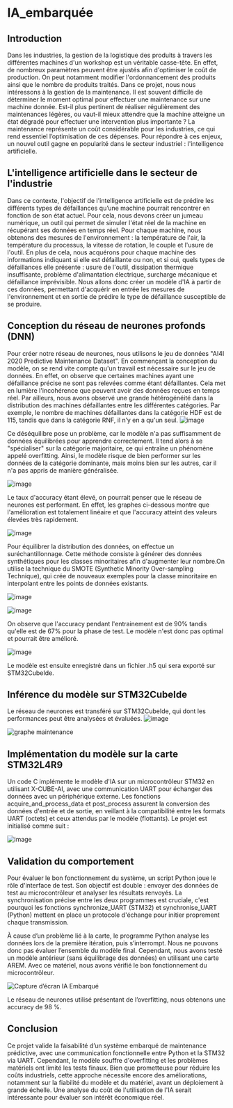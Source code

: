 # IA_embarquée

## Introduction
Dans les industries, la gestion de la logistique des produits à travers les différentes machines d'un workshop est un véritable casse-tête. En effet, de nombreux paramètres peuvent être ajustés afin d'optimiser le coût de production. On peut notamment modifier l'ordonnancement des produits ainsi que le nombre de produits traités.
Dans ce projet, nous nous intéressons à la gestion de la maintenance. Il est souvent difficile de déterminer le moment optimal pour effectuer une maintenance sur une machine donnée. Est-il plus pertinent de réaliser régulièrement des maintenances légères, ou vaut-il mieux attendre que la machine atteigne un état dégradé pour effectuer une intervention plus importante ? La maintenance représente un coût considérable pour les industries, ce qui rend essentiel l’optimisation de ces dépenses.
Pour répondre à ces enjeux, un nouvel outil gagne en popularité dans le secteur industriel : l'intelligence artificielle.

## L'intelligence artificielle dans le secteur de l'industrie

Dans ce contexte, l'objectif de l'intelligence artificielle est de prédire les différents types de défaillances qu’une machine pourrait rencontrer en fonction de son état actuel. Pour cela, nous devons créer un jumeau numérique, un outil qui permet de simuler l'état réel de la machine en récupérant ses données en temps réel.
Pour chaque machine, nous obtenons des mesures de l'environnement : la température de l'air, la température du processus, la vitesse de rotation, le couple et l'usure de l'outil. En plus de cela, nous acquérons pour chaque machine des informations indiquant si elle est défaillante ou non, et si oui, quels types de défaillances elle présente : usure de l'outil, dissipation thermique insuffisante, problème d'alimantation électrique, surcharge mécanique et défaillance imprévisible. Nous allons donc créer un modèle d'IA à partir de ces données, permettant d'acquérir en entrée les mesures de l'environnement et en sortie de prédire le type de défaillance susceptible de se produire.

## Conception du réseau de neurones profonds (DNN)

Pour créer notre réseau de neurones, nous utilisons le jeu de données "AI4I 2020 Predictive Maintenance Dataset". En commençant la conception du modèle, on se rend vite compte qu'un travail est nécessaire sur le jeu de données. En effet, on observe que certaines machines ayant une défaillance précise ne sont pas relevées comme étant défaillantes. Cela met en lumière l'incohérence que peuvent avoir des données reçues en temps réel.
Par ailleurs, nous avons observé une grande hétérogénéité dans la distribution des machines défaillantes entre les différentes catégories. Par exemple, le nombre de machines défaillantes dans la catégorie HDF est de 115, tandis que dans la catégorie RNF, il n’y en a qu'un seul. 
![image](https://github.com/user-attachments/assets/bfea6772-809c-4c37-aee5-43520e7c58fe)

Ce déséquilibre pose un problème, car le modèle n'a pas suffisamment de données équilibrées pour apprendre correctement. Il tend alors à se "spécialiser" sur la catégorie majoritaire, ce qui entraîne un phénomène appelé overfitting. Ainsi, le modèle risque de bien performer sur les données de la catégorie dominante, mais moins bien sur les autres, car il n'a pas appris de manière généralisée.

![image](https://github.com/user-attachments/assets/6f740bf3-27f6-46d5-bd75-e44e020705a9)

Le taux d'accuracy étant élevé, on pourrait penser que le réseau de neurones est performant. En effet, les graphes ci-dessous montre que l'amélioration est totalement linéaire et que l'accuracy atteint des valeurs élevées très rapidement.

![image](https://github.com/user-attachments/assets/32c19395-bc0f-4db5-8adc-d162c554e7bc)


Pour équilibrer la distribution des données, on effectue un suréchantillonnage. Cette méthode consiste à générer des données synthétiques pour les classes minoritaires afin d'augmenter leur nombre.On utilise la technique du SMOTE (Synthetic Minority Over-sampling Technique), qui crée de nouveaux exemples pour la classe minoritaire en interpolant entre les points de données existants.

![image](https://github.com/user-attachments/assets/34cd2170-6351-4b95-b5f6-fbb609910fd9)

![image](https://github.com/user-attachments/assets/39fd0b6f-4dcb-4d1e-a74f-2a959fac5e32)

On observe que l'accuracy pendant l'entrainement est de 90% tandis qu'elle est de 67% pour la phase de test. Le modèle n'est donc pas optimal et pourrait être amélioré.

![image](https://github.com/user-attachments/assets/8978f33c-a6cb-475e-86ca-8d8f33908471)

Le modèle est ensuite enregistré dans un fichier .h5 qui sera exporté sur STM32CubeIde.

## Inférence du modèle sur STM32CubeIde

Le réseau de neurones est transféré sur STM32CubeIde, qui dont les performances peut être analysées et évaluées.
![image](https://github.com/user-attachments/assets/7f1df509-2cdf-423f-b13b-b6d9b5f65181)

![graphe maintenance](https://github.com/user-attachments/assets/470af8f1-a722-488b-be91-7ab5e3b4282a)


## Implémentation du modèle sur la carte STM32L4R9
Un code C implémente le modèle d'IA sur un microcontrôleur STM32 en utilisant X-CUBE-AI, avec une communication UART pour échanger des données avec un périphérique externe.
Les fonctions acquire_and_process_data et post_process assurent la conversion des données d'entrée et de sortie, en veillant à la compatibilité entre les formats UART (octets) et ceux attendus par le modèle (flottants). Le projet est initialisé comme suit :

![image](https://github.com/user-attachments/assets/0254958d-f402-4c5e-ac75-d8f589e40c1b)

## Validation du comportement
Pour évaluer le bon fonctionnement du système, un script Python joue le rôle d'interface de test. Son objectif est double : envoyer des données de test au microcontrôleur et analyser les résultats renvoyés. La synchronisation précise entre les deux programmes est cruciale, c'est pourquoi les fonctions synchronize_UART (STM32) et synchronise_UART (Python) mettent en place un protocole d'échange pour initier proprement chaque transmission.

À cause d’un problème lié à la carte, le programme Python analyse les données lors de la première itération, puis s’interrompt. Nous ne pouvons donc pas évaluer l’ensemble du modèle final. Cependant, nous avons testé un modèle antérieur (sans équilibrage des données) en utilisant une carte AREM. Avec ce matériel, nous avons vérifié le bon fonctionnement du microcontrôleur.

![Capture d’écran IA Embarqué](https://github.com/user-attachments/assets/3445faa1-6ffe-4115-9e60-53ae61c39b40)

Le réseau de neurones utilisé présentant de l’overfitting, nous obtenons une accuracy de 98 %.

## Conclusion
Ce projet valide la faisabilité d’un système embarqué de maintenance prédictive, avec une communication fonctionnelle entre Python et la STM32 via UART. Cependant, le modèle souffre d'overfitting et les problèmes matériels ont limité les tests finaux. Bien que prometteuse pour réduire les coûts industriels, cette approche nécessite encore des améliorations, notamment sur la fiabilité du modèle et du matériel, avant un déploiement à grande échelle. Une analyse du coût de l'utilisation de l'IA serait intéressante pour évaluer son intérêt économique réel.
